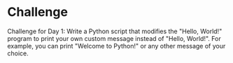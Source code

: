 # Challenge
<p>
Challenge for Day 1:
Write a Python script that modifies the "Hello, World!" program to print your own custom message instead of "Hello, World!". For example, you can print "Welcome to Python!" or any other message of your choice.
</p>